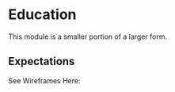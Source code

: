 # Education

This module is a smaller portion of a larger form.   

## Expectations

See Wireframes Here:   
[]()
